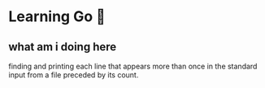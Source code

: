 # Learning Go 🚀

## what am i doing here
finding and printing each line that appears more than once in the standard input from a file preceded by its count.
